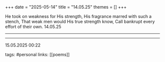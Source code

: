 +++
date = "2025-05-14"
title = "14.05.25"
themes = []
+++

He took on weakness for His strength,
His fragrance marred with such a stench,
That weak men would His true strength know, 
Call bankrupt every effort of their own.
14.05.25

---



---

15.05.2025 00:22

tags: #personal
links: [[poems]]
